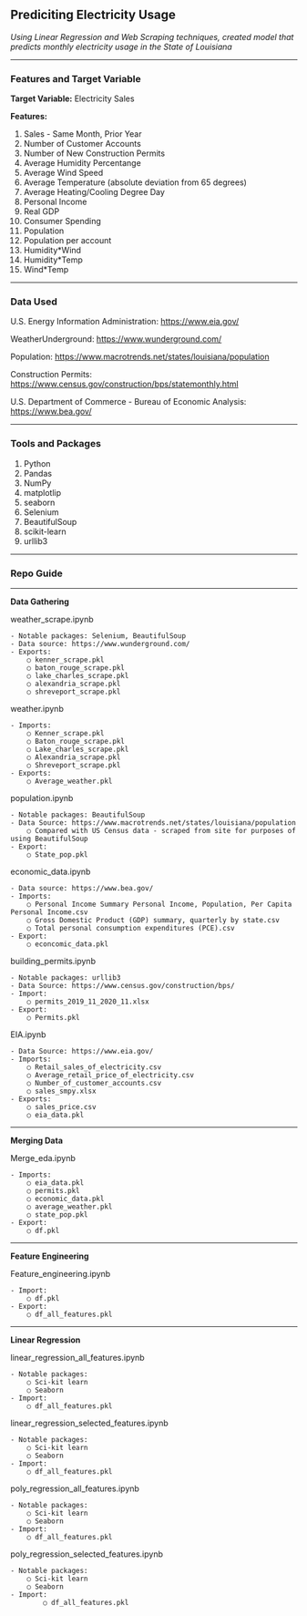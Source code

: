 ## Prediciting Electricity Usage

*Using Linear Regression and Web Scraping techniques, created model that predicts monthly electricity usage in the State of Louisiana*

---
### Features and Target Variable
**Target Variable:** Electricity Sales

**Features:**
1. Sales - Same Month, Prior Year
2. Number of Customer Accounts
3. Number of New Construction Permits
4. Average Humidity Percentange
5. Average Wind Speed
6. Average Temperature (absolute deviation from 65 degrees)
7. Average Heating/Cooling Degree Day
8. Personal Income
9. Real GDP
10. Consumer Spending
11. Population
12. Population per account
13. Humidity*Wind
14. Humidity*Temp
15. Wind*Temp

---

### Data Used
U.S. Energy Information Administration:
https://www.eia.gov/

WeatherUnderground:
https://www.wunderground.com/

Population:
https://www.macrotrends.net/states/louisiana/population

Construction Permits:
https://www.census.gov/construction/bps/statemonthly.html

U.S. Department of Commerce - Bureau of Economic Analysis:
https://www.bea.gov/

---

### Tools and Packages
1. Python
2. Pandas
3. NumPy
4. matplotlip
5. seaborn
6. Selenium
7. BeautifulSoup
8. scikit-learn
9. urllib3

---

### Repo Guide

---
**Data Gathering**

weather_scrape.ipynb
	
	- Notable packages: Selenium, BeautifulSoup
	- Data source: https://www.wunderground.com/
	- Exports:
		○ kenner_scrape.pkl
		○ baton_rouge_scrape.pkl
		○ lake_charles_scrape.pkl
		○ alexandria_scrape.pkl
		○ shreveport_scrape.pkl

weather.ipynb

	- Imports:
		○ Kenner_scrape.pkl
		○ Baton_rouge_scrape.pkl
		○ Lake_charles_scrape.pkl
		○ Alexandria_scrape.pkl
		○ Shreveport_scrape.pkl
	- Exports:
		○ Average_weather.pkl

population.ipynb
	
	- Notable packages: BeautifulSoup
	- Data Source: https://www.macrotrends.net/states/louisiana/population
		○ Compared with US Census data - scraped from site for purposes of using BeautifulSoup
	- Export:
		○ State_pop.pkl

economic_data.ipynb
	
	- Data source: https://www.bea.gov/
	- Imports: 
		○ Personal Income Summary Personal Income, Population, Per Capita Personal Income.csv
		○ Gross Domestic Product (GDP) summary, quarterly by state.csv
		○ Total personal consumption expenditures (PCE).csv
	- Export:
		○ econcomic_data.pkl

building_permits.ipynb
	
	- Notable packages: urllib3
	- Data Source: https://www.census.gov/construction/bps/
	- Import:
		○ permits_2019_11_2020_11.xlsx
	- Export:
		○ Permits.pkl

EIA.ipynb
	
	- Data Source: https://www.eia.gov/
	- Imports:
		○ Retail_sales_of_electricity.csv
		○ Average_retail_price_of_electricity.csv
		○ Number_of_customer_accounts.csv
		○ sales_smpy.xlsx
	- Exports:
		○ sales_price.csv
		○ eia_data.pkl

---
**Merging Data**

Merge_eda.ipynb
	
	- Imports:
		○ eia_data.pkl
		○ permits.pkl
		○ economic_data.pkl
		○ average_weather.pkl
		○ state_pop.pkl
	- Export:
		○ df.pkl

---
**Feature Engineering**

Feature_engineering.ipynb
	
	- Import:
		○ df.pkl
	- Export:
		○ df_all_features.pkl

---
**Linear Regression**

linear_regression_all_features.ipynb
	
	- Notable packages:
		○ Sci-kit learn
		○ Seaborn
	- Import:
		○ df_all_features.pkl

linear_regression_selected_features.ipynb
	
	- Notable packages:
		○ Sci-kit learn
		○ Seaborn
	- Import:
		○ df_all_features.pkl

poly_regression_all_features.ipynb
	
	- Notable packages:
		○ Sci-kit learn
		○ Seaborn
	- Import:
		○ df_all_features.pkl

poly_regression_selected_features.ipynb
	
	- Notable packages:
		○ Sci-kit learn
		○ Seaborn
	- Import:
            ○ df_all_features.pkl





